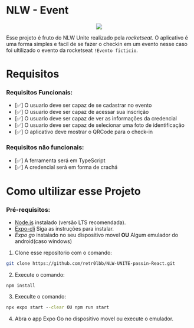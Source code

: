 # NLW - Event

<div align="center">
    <img src="https://github.com/retr0lbb/NLW-UNITE-passin-native/assets/85702153/71c9c189-d9ad-4c90-ba60-7f23b6f085ca" />
</div>


Esse projeto é fruto do NLW Unite realizado pela *rocketseat*.
O aplicativo é uma forma simples e facil de se fazer o checkin em um evento
nesse caso foi ultilizado o evento da rocketseat ``!Evento ficticio``.


# Requisitos

### Requisitos Funcionais:

- [✅] O usuario deve ser capaz de se cadastrar no evento
- [✅] O usuario deve ser capaz de acessar sua inscrição
- [✅] O usuario deve ser capaz de ver as informações da credencial
- [✅] O usuario deve ser capaz de selecionar uma foto de identificação
- [✅] O aplicativo deve mostrar o QRCode para o check-in

### Requisitos não funcionais:

- [✅] A ferramenta será em TypeScript
- [✅] A credencial será em forma de crachá



# Como ultilizar esse Projeto

### Pré-requisitos:
- [Node.js](https://nodejs.org/) instalado (versão LTS recomendada).
- [Expo-cli](https://docs.expo.dev) Siga as instruções para instalar.
- *Expo go* instalado no seu dispositivo movel **OU** Algum emulador do android(caso windows)


1. Clone esse repositorio com o comando:

```bash
git clone https://github.com/retr0lbb/NLW-UNITE-passin-React.git
```

2. Execute o comando:

```shell
npm install 
```

3. Execulte o comando: 

```cmd
npx expo start --clear OU npm run start
```

4. Abra o app Expo Go no dispositivo movel ou execute o emulador.
